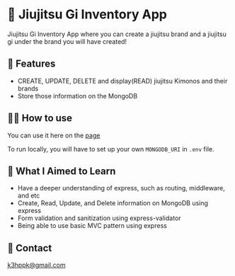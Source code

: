 # 🥋 Jiujitsu Gi Inventory App

Jiujitsu Gi Inventory App where you can create a jiujitsu brand and a jiujitsu gi under the brand you will have created!

## 📕 Features

- CREATE, UPDATE, DELETE and display(READ) jiujitsu Kimonos and their brands
- Store those information on the MongoDB

## 🧑‍🔧 How to use

You can use it here on the [page](https://tranquil-cliffs-94044.herokuapp.com/catalog)

To run locally, you will have to set up your own `MONGODB_URI` in `.env` file.

## 🧠 What I Aimed to Learn

- Have a deeper understanding of express, such as routing, middleware, and etc
- Create, Read, Update, and Delete information on MongoDB using express
- Form validation and sanitization using express-validator
- Being able to use basic MVC pattern using express

## 📩 Contact

k3hppk@gmail.com
